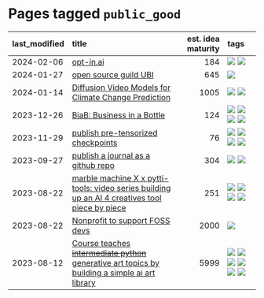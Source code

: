 # Pages tagged `public_good`

|last_modified|title|est. idea maturity|tags
|:---|:---|---:|:---|
|2024-02-06|[opt-in.ai](../opt_in_social4ai.md)|184|[![](https://img.shields.io/badge/tag-experimental-35b163)](../tags/experimental.md) [![](https://img.shields.io/badge/tag-public_good-e8ae48)](../tags/public_good.md)|
|2024-01-27|[open source guild UBI](../open_source_guild_ubi.md)|645|[![](https://img.shields.io/badge/tag-public_good-e8ae48)](../tags/public_good.md)|
|2024-01-14|[Diffusion Video Models for Climate Change Prediction](../diffusion-video-climate-change.md)|1005|[![](https://img.shields.io/badge/tag-experimental-35b163)](../tags/experimental.md) [![](https://img.shields.io/badge/tag-public_good-e8ae48)](../tags/public_good.md)|
|2023-12-26|[BiaB: Business in a Bottle](../business-in-a-bottle.md)|124|[![](https://img.shields.io/badge/tag-coreweave-22d494)](../tags/coreweave.md) [![](https://img.shields.io/badge/tag-open_source-c4fb38)](../tags/open_source.md) [![](https://img.shields.io/badge/tag-public_good-e8ae48)](../tags/public_good.md) [![](https://img.shields.io/badge/tag-tooling-9c3a4a)](../tags/tooling.md)|
|2023-11-29|[publish pre-tensorized checkpoints](../huggingface_tensorized.md)|76|[![](https://img.shields.io/badge/tag-coreweave-22d494)](../tags/coreweave.md) [![](https://img.shields.io/badge/tag-open_source-c4fb38)](../tags/open_source.md) [![](https://img.shields.io/badge/tag-public_good-e8ae48)](../tags/public_good.md) [![](https://img.shields.io/badge/tag-tensorizor-90446b)](../tags/tensorizor.md)|
|2023-09-27|[publish a journal as a github repo](../journal_as_github.md)|304|[![](https://img.shields.io/badge/tag-public_good-e8ae48)](../tags/public_good.md) [![](https://img.shields.io/badge/tag-publication-1eefac)](../tags/publication.md)|
|2023-08-22|[marble machine X x pytti-tools: video series building up an AI 4 creatives tool piece by piece](../marble_machine_x_pytti-tools.md)|251|[![](https://img.shields.io/badge/tag-curriculum-43d799)](../tags/curriculum.md) [![](https://img.shields.io/badge/tag-public_good-e8ae48)](../tags/public_good.md) [![](https://img.shields.io/badge/tag-publication-1eefac)](../tags/publication.md) [![](https://img.shields.io/badge/tag-video_series-e2ec85)](../tags/video_series.md)|
|2023-08-22|[Nonprofit to support FOSS devs](../nonprofit_to_support_foss_devs.md)|2000|[![](https://img.shields.io/badge/tag-public_good-e8ae48)](../tags/public_good.md)|
|2023-08-12|[Course teaches ~~intermediate python~~ generative art topics by building a simple ai art library](../Course_teaches_basic_python_by_building_a_simple_ai_art_library.md)|5999|[![](https://img.shields.io/badge/tag-curriculum-43d799)](../tags/curriculum.md) [![](https://img.shields.io/badge/tag-education-3f9741)](../tags/education.md) [![](https://img.shields.io/badge/tag-from_issue-f14da)](../tags/from_issue.md) [![](https://img.shields.io/badge/tag-public_good-e8ae48)](../tags/public_good.md) [![](https://img.shields.io/badge/tag-publication-1eefac)](../tags/publication.md) [![](https://img.shields.io/badge/tag-wip-dad82b)](../tags/wip.md)|